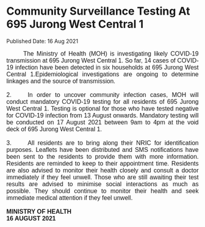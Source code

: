 <html>
    <meta http-equiv="Content-Type" content="text/html; charset=utf-8"/>
    <meta charset="utf-8"/>
    <title> Community Surveillance Testing At  695 Jurong West Central 1 </title>
    <body><h1> Community Surveillance Testing At  695 Jurong West Central 1 </h1>
    <p>Published Date: 16 Aug 2021</p> <p class="Default" style="font-size: medium; text-align: justify;"><span style="font-family: Arial;">&nbsp; &nbsp; &nbsp; The Ministry of Health (MOH)&nbsp;is investigating likely COVID-19 transmission at 695 Jurong West Central 1. So far,&nbsp;14 cases of COVID-19 infection have been detected in six households at 695 Jurong West Central 1.<span>Epidemiological investigations are ongoing to determine linkages and the source of transmission.<br><br>2. &nbsp; &nbsp;</span></span><span style="text-align: left; font-size: 16px; font-family: Arial;">In&nbsp;</span><span style="text-align: left; font-size: 16px; font-family: Arial;">order to uncover community infection cases, MOH will conduct&nbsp;</span><span style="text-align: left; font-size: 16px; font-family: Arial;">mandatory&nbsp;</span><span style="text-align: left; font-size: 16px; font-family: Arial;">COVID-19&nbsp;</span><span style="text-align: left; font-size: 16px; font-family: Arial;">testing for all residents of 695 Jurong West Central 1. Testing is optional for those who have tested negative for COVID-19 infection from 13 August onwards. Mandatory testing will be conducted on 17 August 2021 between 9am to 4pm at the void deck of 695 Jurong West Central 1.&nbsp;<br><br>3. &nbsp; &nbsp;&nbsp;</span><span style="font-family: Arial; font-size: 16px; text-align: left;">All residents are to bring along their NRIC for identification purposes. Leaflets have been distributed and SMS notifications have been sent to the residents to provide them with more information. Residents are reminded to keep to their appointment time. Residents are also advised to monitor their health closely and consult a doctor immediately if they feel unwell. Those who are still awaiting their test results are advised to minimise social interactions as much as possible. They should continue to monitor their health and seek immediate medical attention if they feel unwell.<br><br></span><strong style="font-family: Arial; font-size: 16px; text-align: left;">MINISTRY OF HEALTH&nbsp;<br></strong><strong style="font-size: 16px; text-align: left;"><span style="font-family: Arial;">16 AUGUST 2021</span></strong></p><p><strong><span style="font-size: 12pt; font-family: Arial, sans-serif;">&nbsp;</span></strong></p><p>&nbsp;</p></body>
</html>